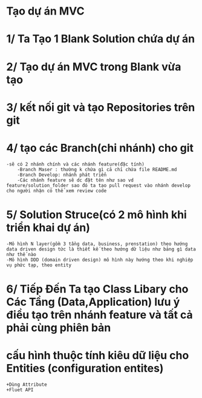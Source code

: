 ﻿# Tạo dự án MVC
# 1/ Ta Tạo 1 Blank Solution chứa dự án
# 2/ Tạo dự án MVC trong Blank vừa tạo
# 3/ kết nối git và tạo Repositories trên git 
# 4/ tạo các Branch(chi nhánh) cho git
	-sẽ có 2 nhánh chính và các nhánh feature(đặc tính)
		-Branch Maser : thường k chứa gì cả chỉ chứa file README.md
		-Branch Develop: nhánh phát triển
		-Các nhánh feature sẽ dc đặt tên như sao vd feature/solution_folder sao đó ta tạo pull request vào nhánh develop cho người nhận có thể xem review code
# 5/ Solution Struce(có 2 mô hình khi triển khai dự án)
	-Mô hình N layer(gồm 3 tầng data, business, prenstation) theo hướng data driven design tức là thiết kế theo hướng dữ liệu như bảng gì data như thế nào
	-Mô hình DDD (domain driven design) mô hình này hướng theo khi nghiệp vụ phức tạp, theo entity 
# 6/ Tiếp Đến Ta tạo Class Libary cho Các Tầng (Data,Application) lưu ý điều tạo trên nhánh feature và tất cả phải cùng phiên bản
# cấu hình thuộc tính kiêu dữ liệu cho Entities (configuration entites)
	+Dùng Attribute
	+Fluet API

